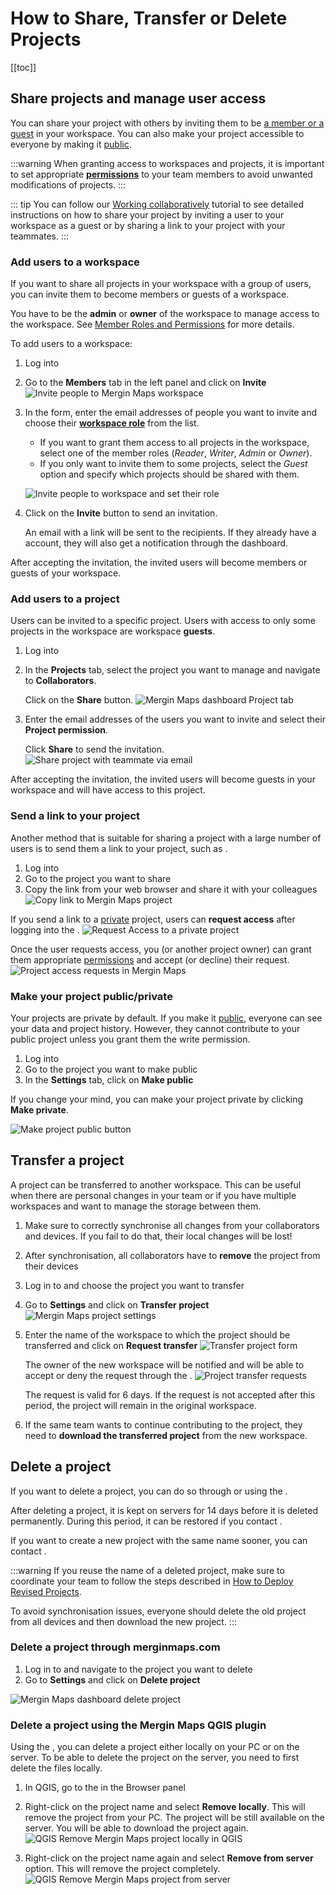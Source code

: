 # How to Share, Transfer or Delete Projects
[[toc]]

## Share projects and manage user access

You can share your <MainPlatformName /> project with others by inviting them to be [a member or a guest](./permissions/#workspace-members-and-guests) in your workspace. You can also make your <MainPlatformName /> project accessible to everyone by making it [public](#make-your-project-public-private).

:::warning
When granting access to workspaces and projects, it is important to set appropriate [**permissions**](./permissions/) to your team members to avoid unwanted modifications of projects.
:::

::: tip
You can follow our [Working collaboratively](../tutorials/working-collaboratively/) tutorial to see detailed instructions on how to share your project by inviting a user to your workspace as a guest or by sharing a link to your project with your teammates.
:::

### Add users to a workspace
If you want to share all projects in your workspace with a group of users, you can invite them to become members or guests of a workspace.

You have to be the **admin** or **owner** of the workspace to manage access to the workspace. See [Member Roles and Permissions](./permissions/#workspace-member-roles-and-project-permissions) for more details.

To add users to a workspace:
1. Log into <AppDomainNameLink />
2. Go to the **Members** tab in the left panel and click on **Invite**
   ![Invite people to Mergin Maps workspace](./dashboard-workspace-invite.jpg "Invite people to Mergin Maps workspace")

3. In the form, enter the email addresses of people you want to invite and choose their [**workspace role**](./permissions/#workspace-member-roles-and-project-permissions) from the list.
   - If you want to grant them access to all projects in the workspace, select one of the member roles (*Reader*, *Writer*, *Admin* or *Owner*).
   - If you only want to invite them to some projects, select the *Guest* option and specify which projects should be shared with them.
    
   ![Invite people to workspace and set their role](./dashboard-workspace-invite-form.png "Invite people to workspace and set their role")

4. Click on the **Invite** button to send an invitation. 

   An email with a link will be sent to the recipients. If they already have a <MainPlatformNameLink /> account, they will also get a notification through the dashboard. 

After accepting the invitation, the invited users will become members or guests of your workspace.

### Add users to a project
Users can be invited to a specific project. Users with access to only some projects in the workspace are workspace **guests**.

1. Log into <AppDomainNameLink />
2. In the **Projects** tab, select the project you want to manage and navigate to **Collaborators**.

   Click on the **Share** button.
   ![Mergin Maps dashboard Project tab](./dashboard-projects-collaborators.jpg "Mergin Maps dashboard Project tab")

3. Enter the email addresses of the users you want to invite and select their **Project permission**.

   Click **Share** to send the invitation.
   ![Share project with teammate via email](./dashboard-project-share-form.jpg "Share project with another user")
       
After accepting the invitation, the invited users will become guests in your workspace and will have access to this project.

### Send a link to your project
Another method that is suitable for sharing a project with a large number of users is to send them a link to your project, such as <MerginMapsProject id="sarah/Basic survey/tree" />.

1. Log into <AppDomainNameLink />
2. Go to the project you want to share
3. Copy the link from your web browser and share it with your colleagues
![Copy link to Mergin Maps project](../tutorials/working-collaboratively/dashboard-copy-url.jpg "Copy link to Mergin Maps project")

If you send a link to a [private](#make-your-project-public-private) project, users can **request access** after logging into the <DashboardShortLink />.
   ![Request Access to a private project](../tutorials/working-collaboratively/dashboard-request-access-to-private-project.jpg "Request Access to a private project")

Once the user requests access, you (or another project owner) can grant them appropriate [permissions](./permissions/) and accept (or decline) their request.
   ![Project access requests in Mergin Maps](../tutorials/working-collaboratively/dashboard-project-access-requests.jpg "Project access requests in Mergin Maps")

### Make your project public/private
Your projects are private by default. If you make it [public](./permissions/#public-and-private-projects), everyone can see your data and project history. However, they cannot contribute to your public project unless you grant them the write permission.

1. Log into <AppDomainNameLink />
2. Go to the project you want to make public
2. In the **Settings** tab, click on **Make public**

If you change your mind, you can make your project private by clicking **Make private**.

![Make project public button](./dashboard-project-make-public.jpg "Make project public button")

## Transfer a project
A <MainPlatformName /> project can be transferred to another workspace. This can be useful when there are personal changes in your team or if you have multiple workspaces and want to manage the storage between them.

1. Make sure to correctly synchronise all changes from your collaborators and devices. If you fail to do that, their local changes will be lost!
2. After synchronisation, all collaborators have to **remove** the project from their devices
3. Log in to <AppDomainNameLink /> and choose the project you want to transfer
4. Go to **Settings** and click on **Transfer project**
   ![Mergin Maps project settings](./dashboard-project-transfer.jpg "Mergin Maps project settings")
5. Enter the name of the workspace to which the project should be transferred and click on **Request transfer**
   ![Transfer project form](./dashboard-project-transfer-form.jpg "Transfer project form")
   
   The owner of the new workspace will be notified and will be able to accept or deny the request through the <DashboardShortLink />.
   ![Project transfer requests](./dashboard-project-transfer-request.jpg "Project transfer requests")
   
   The request is valid for 6 days. If the request is not accepted after this period, the project will remain in the original workspace.

6. If the same team wants to continue contributing to the project, they need to **download the transferred project** from the new workspace.

## Delete a project
If you want to delete a project, you can do so through <AppDomainNameLink /> or using the <QGISPluginName />. 

After deleting a project, it is kept on <MainPlatformNameLink /> servers for 14 days before it is deleted permanently. During this period, it can be restored if you contact <MerginMapsEmail id="support" />.

If you want to create a new project with the same name sooner, you can contact <MerginMapsEmail id="support" />.

:::warning
If you reuse the name of a deleted project, make sure to coordinate your team to follow the steps described in [How to Deploy Revised Projects](./deploy-new-project/). 

To avoid synchronisation issues, everyone should delete the old project from all devices and then download the new project. 
:::

### Delete a project through merginmaps.com

1. Log in to <AppDomainNameLink /> and navigate to the project you want to delete
2. Go to **Settings** and click on **Delete project**

![Mergin Maps dashboard delete project](./dashboard-project-delete.jpg "Mergin Maps dashboard delete project")


### Delete a project using the Mergin Maps QGIS plugin 
Using the <QGISPluginName />, you can delete a <MainPlatformName /> project either locally on your PC or on the <MainPlatformName /> server. To be able to delete the project on the server, you need to first delete the files locally.

1. In QGIS, go to the **<MainPlatformName />** in the Browser panel
2. Right-click on the project name and select **Remove locally**. This will remove the project from your PC. The project will be still available on the <MainPlatformName /> server. You will be able to download the project again.
   ![QGIS Remove Mergin Maps project locally in QGIS](./plugin-project-delete.jpg "QGIS Remove Mergin Maps project locally")

3. Right-click on the project name again and select **Remove from server** option. This will remove the <MainPlatformName /> project completely. 
   ![QGIS Remove Mergin Maps project from server](./plugin-project-delete-from-server.jpg "QGIS Remove Mergin Maps project from server")


